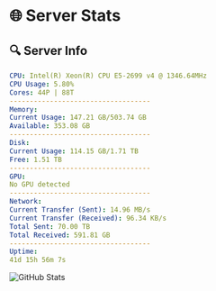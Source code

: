 # 🌐 Server Stats
## 🔍 Server Info
```yaml
CPU: Intel(R) Xeon(R) CPU E5-2699 v4 @ 1346.64MHz
CPU Usage: 5.80%
Cores: 44P | 88T
-----------------------------------
Memory:
Current Usage: 147.21 GB/503.74 GB
Available: 353.08 GB
-----------------------------------
Disk:
Current Usage: 114.15 GB/1.71 TB
Free: 1.51 TB
-----------------------------------
GPU:
No GPU detected
-----------------------------------
Network:
Current Transfer (Sent): 14.96 MB/s
Current Transfer (Received): 96.34 KB/s
Total Sent: 70.00 TB
Total Received: 591.81 GB
-----------------------------------
Uptime:
41d 15h 56m 7s
```
![GitHub Stats](https://img.shields.io/badge/Updated-2025-04-18_13:18:56-blue)